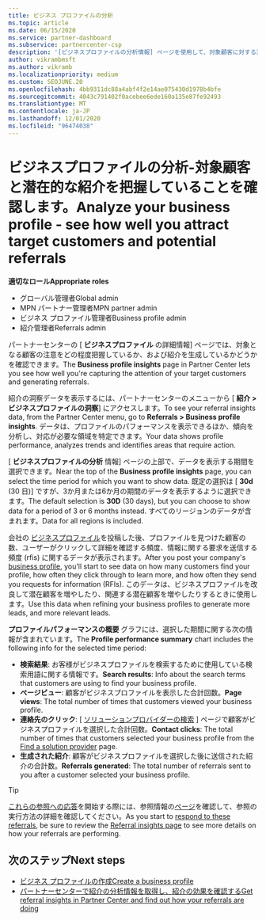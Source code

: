 ```yaml
---
title: ビジネス プロファイルの分析
ms.topic: article
ms.date: 06/15/2020
ms.service: partner-dashboard
ms.subservice: partnercenter-csp
description: '[ビジネスプロファイルの分析情報] ページを使用して、対象顧客に対する注意をどの程度把握し、紹介を生成するかを確認します。'
author: vikrambmsft
ms.author: vikramb
ms.localizationpriority: medium
ms.custom: SEOJUNE.20
ms.openlocfilehash: 4bb9311dc88a4abf4f2e14ae075430d1978b4bfe
ms.sourcegitcommit: 4043c791402f0acebee6ede160a135e87fe92493
ms.translationtype: MT
ms.contentlocale: ja-JP
ms.lasthandoff: 12/01/2020
ms.locfileid: "96474038"
---
```

# <a name="analyze-your-business-profile---see-how-well-you-attract-target-customers-and-potential-referrals"></a><span data-ttu-id="2fe5f-103">ビジネスプロファイルの分析-対象顧客と潜在的な紹介を把握していることを確認します。</span><span class="sxs-lookup"><span data-stu-id="2fe5f-103">Analyze your business profile - see how well you attract target customers and potential referrals</span></span>
<!-- 
https://go.microsoft.com/fwlink/?linkid=849120
-->

<span data-ttu-id="2fe5f-104">**適切なロール**</span><span class="sxs-lookup"><span data-stu-id="2fe5f-104">**Appropriate roles**</span></span>

- <span data-ttu-id="2fe5f-105">グローバル管理者</span><span class="sxs-lookup"><span data-stu-id="2fe5f-105">Global admin</span></span>
- <span data-ttu-id="2fe5f-106">MPN パートナー管理者</span><span class="sxs-lookup"><span data-stu-id="2fe5f-106">MPN partner admin</span></span>
- <span data-ttu-id="2fe5f-107">ビジネス プロファイル管理者</span><span class="sxs-lookup"><span data-stu-id="2fe5f-107">Business profile admin</span></span>
- <span data-ttu-id="2fe5f-108">紹介管理者</span><span class="sxs-lookup"><span data-stu-id="2fe5f-108">Referrals admin</span></span>

<span data-ttu-id="2fe5f-109">パートナーセンターの [ **ビジネスプロファイル** の詳細情報] ページでは、対象となる顧客の注意をどの程度把握しているか、および紹介を生成しているかどうかを確認できます。</span><span class="sxs-lookup"><span data-stu-id="2fe5f-109">The **Business profile insights** page in Partner Center lets you see how well you're capturing the attention of your target customers and generating referrals.</span></span>

<span data-ttu-id="2fe5f-110">紹介の洞察データを表示するには、パートナーセンターのメニューから [ **紹介 > ビジネスプロファイルの洞察**] にアクセスします。</span><span class="sxs-lookup"><span data-stu-id="2fe5f-110">To see your referral insights data, from the Partner Center menu, go to **Referrals > Business profile insights**.</span></span> <span data-ttu-id="2fe5f-111">データは、プロファイルのパフォーマンスを表示できるほか、傾向を分析し、対応が必要な領域を特定できます。</span><span class="sxs-lookup"><span data-stu-id="2fe5f-111">Your data shows profile performance, analyzes trends and identifies areas that require action.</span></span>

<span data-ttu-id="2fe5f-112">[ **ビジネスプロファイルの分析** 情報] ページの上部で、データを表示する期間を選択できます。</span><span class="sxs-lookup"><span data-stu-id="2fe5f-112">Near the top of the **Business profile insights** page, you can select the time period for which you want to show data.</span></span> <span data-ttu-id="2fe5f-113">既定の選択は [ **30d** (30 日)] ですが、3か月または6か月の期間のデータを表示するように選択できます。</span><span class="sxs-lookup"><span data-stu-id="2fe5f-113">The default selection is **30D** (30 days), but you can choose to show data for a period of 3 or 6 months instead.</span></span> <span data-ttu-id="2fe5f-114">すべてのリージョンのデータが含まれます。</span><span class="sxs-lookup"><span data-stu-id="2fe5f-114">Data for all regions is included.</span></span>

<span data-ttu-id="2fe5f-115">会社の [ビジネスプロファイル](create-a-marketing-profile.md)を投稿した後、プロファイルを見つけた顧客の数、ユーザーがクリックして詳細を確認する頻度、情報に関する要求を送信する頻度 (rfis) に関するデータが表示されます。</span><span class="sxs-lookup"><span data-stu-id="2fe5f-115">After you post your company's [business profile](create-a-marketing-profile.md), you'll start to see data on how many customers find your profile, how often they click through to learn more, and how often they send you requests for information (RFIs).</span></span> <span data-ttu-id="2fe5f-116">このデータは、ビジネスプロファイルを改良して潜在顧客を増やしたり、関連する潜在顧客を増やしたりするときに使用します。</span><span class="sxs-lookup"><span data-stu-id="2fe5f-116">Use this data when refining your business profiles to generate more leads, and more relevant leads.</span></span>

<span data-ttu-id="2fe5f-117">**プロファイルパフォーマンスの概要** グラフには、選択した期間に関する次の情報が含まれています。</span><span class="sxs-lookup"><span data-stu-id="2fe5f-117">The **Profile performance summary** chart includes the following info for the selected time period:</span></span>

- <span data-ttu-id="2fe5f-118">**検索結果**: お客様がビジネスプロファイルを検索するために使用している検索用語に関する情報です。</span><span class="sxs-lookup"><span data-stu-id="2fe5f-118">**Search results**: Info about the search terms that customers are using to find your business profile.</span></span>
- <span data-ttu-id="2fe5f-119">**ページビュー**: 顧客がビジネスプロファイルを表示した合計回数。</span><span class="sxs-lookup"><span data-stu-id="2fe5f-119">**Page views**: The total number of times that customers viewed your business profile.</span></span>
- <span data-ttu-id="2fe5f-120">**連絡先のクリック**: [ [ソリューションプロバイダーの検索](https://www.microsoft.com/solution-providers/home) ] ページで顧客がビジネスプロファイルを選択した合計回数。</span><span class="sxs-lookup"><span data-stu-id="2fe5f-120">**Contact clicks**: The total number of times that customers selected your business profile from the [Find a solution provider](https://www.microsoft.com/solution-providers/home) page.</span></span>
- <span data-ttu-id="2fe5f-121">**生成された紹介**: 顧客がビジネスプロファイルを選択した後に送信された紹介の合計数。</span><span class="sxs-lookup"><span data-stu-id="2fe5f-121">**Referrals generated**: The total number of referrals sent to you after a customer selected your business profile.</span></span>

> [!TIP]
> <span data-ttu-id="2fe5f-122">[これらの参照への応答](manage-leads.md)を開始する際には、参照情報の[ページ](referral-insights.md)を確認して、参照の実行方法の詳細を確認してください。</span><span class="sxs-lookup"><span data-stu-id="2fe5f-122">As you start to [respond to these referrals](manage-leads.md), be sure to review the [Referral insights page](referral-insights.md) to see more details on how your referrals are performing.</span></span>

## <a name="next-steps"></a><span data-ttu-id="2fe5f-123">次のステップ</span><span class="sxs-lookup"><span data-stu-id="2fe5f-123">Next steps</span></span>

- [<span data-ttu-id="2fe5f-124">ビジネス プロファイルの作成</span><span class="sxs-lookup"><span data-stu-id="2fe5f-124">Create a business profile</span></span>](create-a-marketing-profile.md)
- [<span data-ttu-id="2fe5f-125">パートナーセンターで紹介の分析情報を取得し、紹介の効果を確認する</span><span class="sxs-lookup"><span data-stu-id="2fe5f-125">Get referral insights in Partner Center and find out how your referrals are doing</span></span>](referral-insights.md)